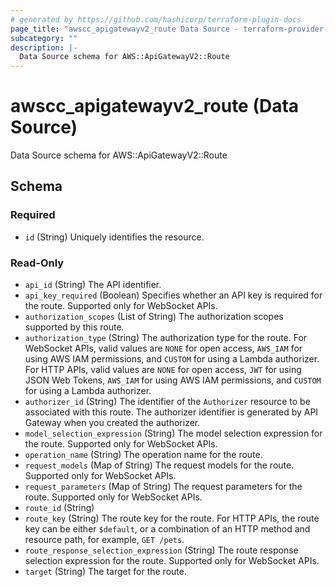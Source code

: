 ```yaml
---
# generated by https://github.com/hashicorp/terraform-plugin-docs
page_title: "awscc_apigatewayv2_route Data Source - terraform-provider-awscc"
subcategory: ""
description: |-
  Data Source schema for AWS::ApiGatewayV2::Route
---
```


# awscc_apigatewayv2_route (Data Source)

Data Source schema for AWS::ApiGatewayV2::Route



<!-- schema generated by tfplugindocs -->
## Schema

### Required

- `id` (String) Uniquely identifies the resource.

### Read-Only

- `api_id` (String) The API identifier.
- `api_key_required` (Boolean) Specifies whether an API key is required for the route. Supported only for WebSocket APIs.
- `authorization_scopes` (List of String) The authorization scopes supported by this route.
- `authorization_type` (String) The authorization type for the route. For WebSocket APIs, valid values are ``NONE`` for open access, ``AWS_IAM`` for using AWS IAM permissions, and ``CUSTOM`` for using a Lambda authorizer. For HTTP APIs, valid values are ``NONE`` for open access, ``JWT`` for using JSON Web Tokens, ``AWS_IAM`` for using AWS IAM permissions, and ``CUSTOM`` for using a Lambda authorizer.
- `authorizer_id` (String) The identifier of the ``Authorizer`` resource to be associated with this route. The authorizer identifier is generated by API Gateway when you created the authorizer.
- `model_selection_expression` (String) The model selection expression for the route. Supported only for WebSocket APIs.
- `operation_name` (String) The operation name for the route.
- `request_models` (Map of String) The request models for the route. Supported only for WebSocket APIs.
- `request_parameters` (Map of String) The request parameters for the route. Supported only for WebSocket APIs.
- `route_id` (String)
- `route_key` (String) The route key for the route. For HTTP APIs, the route key can be either ``$default``, or a combination of an HTTP method and resource path, for example, ``GET /pets``.
- `route_response_selection_expression` (String) The route response selection expression for the route. Supported only for WebSocket APIs.
- `target` (String) The target for the route.
